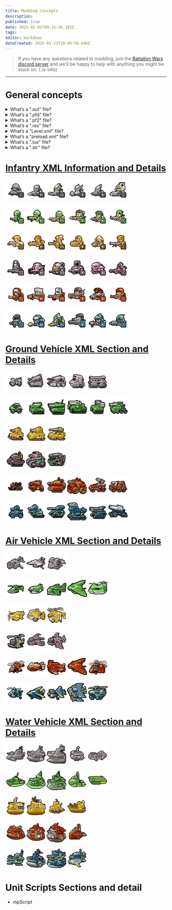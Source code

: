 ```yaml
---
title: Modding Concepts
description: 
published: true
date: 2025-02-01T09:23:36.181Z
tags: 
editor: markdown
dateCreated: 2025-01-23T20:09:58.646Z
---
```


> If you have any questions related to modding, join the [Battalion Wars discord server](https://discord.gg/aPvrTsDARJ)  and we'll be happy to help with anything you might be stuck on.
{.is-info}

---

# General concepts

<details>
<summary>What’s a ".out" file?</summary>
  
Battalion Wars 1 and 2 utilize the **.out** file that defines the geographical data for each level, including the terrain the player interacts with and specifies ground textures. Objects that are not part of the walkable ground are defined separately in the **Level.xml** file.
  
While the file format remains undocumented, it is consistent across both games, as **.out** files from one game function seamlessly in the other—aside from issues with missing textures.
  
<br>  
  
| Battalion Wars 1 | Battalion Wars 2 |
| --- | --- |
| ![screenshot_2025-01-23_200715.png](/screenshot_2025-01-23_200715.png)  | ![screenshot_2025-01-23_200249.png](/screenshot_2025-01-23_200249.png) |

</details>

<details>
<summary>What’s a ".pfd" file?</summary>

Battalion Wars 1 utilizes the **.pf2**, though no documentation currently exists for this file. Any information it would be much appreciated.
  
<br>
  
| Battalion Wars 1 |
| --- |
| ![screenshot_2025-01-23_200818.png](/screenshot_2025-01-23_200818.png) |

</details>

<details>
<summary>What’s a ".pf2" file?</summary>
  
Battalion Wars 2 utilizes the **.pf2** file that appears to define level boundaries, facilitate pathfinding, and potentially assist in calculations related to map zones.
  
For more detailed information, check out the [PF2 Documentation](/en/home/Modding-Concepts/pf2) page to learn more.

<br>
  
| Battalion Wars 2 |
| --- |
| ![screenshot_2025-01-23_200840.png](/screenshot_2025-01-23_200840.png) |
  
</details>

<details>
<summary>What’s a ".res" file?</summary>
  
Battalion Wars 1 and 2 utilize resource files with the **.res** extension to store various assets for each level including models, textures, sounds, animations, effects, and scripts.

Each level has its own dedicated resource file. By default, levels cannot access assets that are not contained within their respective **.res** file.

<br>  
  
| Battalion Wars 1 | Battalion Wars 2 |
| --- | --- |
| ![screenshot_2025-01-23_170837.png](/screenshot_2025-01-23_170837.png) | ![screenshot_2025-01-23_170811.png](/screenshot_2025-01-23_170811.png) |
  
</details>

<details>
<summary>What’s a "Level.xml" file?</summary>
  
Battalion Wars 1 and 2 utilize a **level.xml** for each level that contain all the objects within that level including scenery, units, unit classes, cameras, etc.

<br>  
  
| Battalion Wars 1 | Battalion Wars 2 |
| --- | --- |
| ![screenshot_2025-01-23_193720.png](/screenshot_2025-01-23_193720.png) | ![screenshot_2025-01-23_193656.png](/screenshot_2025-01-23_193656.png) |

</details>

<details>
<summary>What’s a "preload.xml" file?</summary>
  
Battalion Wars 1 and 2 utilize a **preload.xml** for each level that defines general information about the level including its music, certain damage modifiers, memory values, etc.

<br>  
  
| Battalion Wars 1 | Battalion Wars 2 |
| --- | --- |
| ![screenshot_2025-01-23_195629.png](/screenshot_2025-01-23_195629.png) | ![screenshot_2025-01-23_195609.png](/screenshot_2025-01-23_195609.png) |
  
<br>  

---  
  
> **_Damage Armour Bonus object_:** 
Note that **mAlliedDamage/ArmourBonus** and **mEnemyDamage/ArmourBonus** are always set to 1.000000 in all fields in every level in both games. 
{.is-info} 
 
---  
  
In Battalion Wars 1, every level except Tomb of the Unknown Soldiers: ID **1100012909** (TotUS has this table available but uses table ID **2138055993** (below) instead)

<br>  

| Every level except TotUS | | Value |
| --- | --- | --- | 
| mPlayerDamageBonus | = | 1.500000 |
| mPlayerArmourBonus | = | 0.600000 |
| mPlayerRaceDamageBonus | = | 1.200000 |  
| mPlayerRaceArmourBonus | = | 0.700000 |

<br> 
  
| Tomb of the Unknown Soldiers | | Value |
| --- | --- | --- | 
| mPlayerDamageBonus | = | 1.000000 |
| mPlayerArmourBonus | = | 1.000000 |
| mPlayerRaceDamageBonus | = | 1.000000 |  
| mPlayerRaceArmourBonus | = | 1.000000 |  

These define how much damage units either controlled directly by the player **(mPlayerDamage/ArmourBonus)**, commanded by the player **(mPlayerRaceDamage/ArmourBonus)**, assisting the player **(mAlliedDamage/ArmourBonus)**, or opposed by any combination of the other 3 **(mEnemyDamage/ArmourBonus)** deal/take.

---  
  
> In the vanilla games, all of the multipliers for the **Allied** and **Enemy** factions are set to **1.000000**, which is neutral effect. In vanilla **BW2**, these generally decrease over the course of the campaign, making it harder and harder to destroy units or survive attacks as the game goes on.
{.is-info}
  
</details>

<details>
<summary>What’s a ".lua" file?</summary>
  
A **.lua** file is a script written in the Lua programming language, often used for game scripting and configuration. It has a **.lua** extension and is commonly embedded into applications for controlling logic and behaviors.

<br>  
  
| Battalion Wars 1 | Battalion Wars 2 |
| --- | --- |
| ![screenshot_2025-01-23_220407.png](/screenshot_2025-01-23_220407.png) | ![screenshot_2025-01-23_220346.png](/screenshot_2025-01-23_220346.png) |
  
</details>

<details>
<summary>What’s a ".str" file?</summary>
  
Battalion Wars 1 and 2 utilize a **.str** that store **English, French, German, Italian, Japanese, Spanish** and in **Battalion wars 2, British English** text strings used in the game, with each string identified by a unique number.
  
These numbers allow the game engine to reference specific text for dialogues, menus, mission briefings, Unit names, or system messages efficiently.

<br>  
  
| Battalion Wars 1 | Battalion Wars 2 |
| --- | --- |
| ![screenshot_2025-01-23_205827.png](/screenshot_2025-01-23_205827.png) | ![screenshot_2025-01-23_205858.png](/screenshot_2025-01-23_205858.png) |
  
</details>

# [Infantry XML Information and Details](/en/home/Modding-Concepts/Infantry-XML-Information-and-details) 

![s_grunt01.dxt1.4108.0.255.2.93.-1.png](/s_grunt01.dxt1.4108.0.255.2.93.-1.png)![s_antiarm01.dxt1.4108.0.255.2.64.-1.png](/s_antiarm01.dxt1.4108.0.255.2.64.-1.png)![s_hose01.dxt1.4108.0.255.2.72.-1.png](/s_hose01.dxt1.4108.0.255.2.72.-1.png)![s_antiair01.dxt1.4108.0.255.2.66.-1.png](/s_antiair01.dxt1.4108.0.255.2.66.-1.png)![s_parabolic01.dxt1.4108.0.255.2.78.-1.png](/s_parabolic01.dxt1.4108.0.255.2.78.-1.png)![s_hmg01.dxt1.4108.0.255.2.62.-1.png](/s_hmg01.dxt1.4108.0.255.2.62.-1.png)

![wf_grunt01.png](/wf_grunt01.png)![wf_antiarm01.dxt1.4108.0.255.2.54.-1.png](/wf_antiarm01.dxt1.4108.0.255.2.54.-1.png)![wf_hose01.dxt1.4108.0.255.2.60.-1.png](/wf_hose01.dxt1.4108.0.255.2.60.-1.png)![wf_antiair01.dxt1.4108.0.255.2.59.-1.png](/wf_antiair01.dxt1.4108.0.255.2.59.-1.png)![wf_parabolic01.dxt1.4108.0.255.2.82.-1.png](/wf_parabolic01.dxt1.4108.0.255.2.82.-1.png)![wf_hmg01.dxt1.4108.0.255.2.53.-1.png](/wf_hmg01.dxt1.4108.0.255.2.53.-1.png)

![icon_anglogrunt.dxt1.4108.0.255.2.69.-1.png](/icon_anglogrunt.dxt1.4108.0.255.2.69.-1.png)![ai_antiarm01.dxt1.4108.0.255.2.73.-1.png](/ai_antiarm01.dxt1.4108.0.255.2.73.-1.png)![ai_hose01.dxt1.4108.0.255.2.69.-1.png](/ai_hose01.dxt1.4108.0.255.2.69.-1.png)![ai_antiair01.dxt1.4108.0.255.2.68.-1.png](/ai_antiair01.dxt1.4108.0.255.2.68.-1.png)![ai_parabolic01.dxt1.4108.0.255.2.65.-1.png](/ai_parabolic01.dxt1.4108.0.255.2.65.-1.png)![ai_hmg01.dxt1.4108.0.255.2.77.-1.png](/ai_hmg01.dxt1.4108.0.255.2.77.-1.png)

![u_grunt01.dxt1.4108.0.255.2.64.-1.png](/u_grunt01.dxt1.4108.0.255.2.64.-1.png)![u_antiarm01.dxt1.4108.0.255.2.65.-1.png](/u_antiarm01.dxt1.4108.0.255.2.65.-1.png)![u_hose01.dxt1.4108.0.255.2.69.-1.png](/u_hose01.dxt1.4108.0.255.2.69.-1.png)![u_antiair01.dxt1.4108.0.255.2.72.-1.png](/u_antiair01.dxt1.4108.0.255.2.72.-1.png)![u_parabolic01.dxt1.4108.0.255.2.75.-1.png](/u_parabolic01.dxt1.4108.0.255.2.75.-1.png)![u_hmg01.dxt1.4108.0.255.2.74.-1.png](/u_hmg01.dxt1.4108.0.255.2.74.-1.png)

![t_grunt01.dxt1.4108.0.255.2.69.-1.png](/t_grunt01.dxt1.4108.0.255.2.69.-1.png)![t_antiarm01.dxt1.4108.0.255.2.60.-1.png](/t_antiarm01.dxt1.4108.0.255.2.60.-1.png)![t_hose01.dxt1.4108.0.255.2.53.-1.png](/t_hose01.dxt1.4108.0.255.2.53.-1.png)![t_antiair01.dxt1.4108.0.255.2.57.-1.png](/t_antiair01.dxt1.4108.0.255.2.57.-1.png)![t_parabolic01.dxt1.4108.0.255.2.57.-1.png](/t_parabolic01.dxt1.4108.0.255.2.57.-1.png)![t_hmg01.dxt1.4108.0.255.2.58.-1.png](/t_hmg01.dxt1.4108.0.255.2.58.-1.png)

![x_grunt01.dxt1.4108.0.255.2.61.-1.png](/x_grunt01.dxt1.4108.0.255.2.61.-1.png)![x_antiarm01.dxt1.4108.0.255.2.56.-1.png](/x_antiarm01.dxt1.4108.0.255.2.56.-1.png)![x_hose01.dxt1.4108.0.255.2.55.-1.png](/x_hose01.dxt1.4108.0.255.2.55.-1.png)![x_antiair01.dxt1.4108.0.255.2.59.-1.png](/x_antiair01.dxt1.4108.0.255.2.59.-1.png)![x_parabolic01.dxt1.4108.0.255.2.63.-1.png](/x_parabolic01.dxt1.4108.0.255.2.63.-1.png)![x_hmg01.dxt1.4108.0.255.2.60.-1.png](/x_hmg01.dxt1.4108.0.255.2.60.-1.png)

# [Ground Vehicle XML Section and Details](/home/Modding-Concepts/Ground-Vehicle-XML-Section-and-Details)

![s_reco01.dxt1.4108.0.255.2.95.-1.png](/s_reco01.dxt1.4108.0.255.2.95.-1.png)![s_ltnk01.dxt1.4108.0.255.2.17.-1.png](/s_ltnk01.dxt1.4108.0.255.2.17.-1.png)![s_htnk01.dxt1.4108.0.255.2.20.-1.png](/s_htnk01.dxt1.4108.0.255.2.20.-1.png)![s_aa01.dxt1.4108.0.255.2.36.-1.png](/s_aa01.dxt1.4108.0.255.2.36.-1.png)![s_art01.dxt1.4108.0.255.2.17.-1.png](/s_art01.dxt1.4108.0.255.2.17.-1.png)

![wf_reco01.dxt1.4108.0.255.2.20.-1.png](/wf_reco01.dxt1.4108.0.255.2.20.-1.png)![wf_ltnk01.dxt1.4108.0.255.2.21.-1.png](/wf_ltnk01.dxt1.4108.0.255.2.21.-1.png)![wf_htnk01.p8.4108.0.255.2.21.-1.png](/wf_htnk01.p8.4108.0.255.2.21.-1.png)![wf_bsta01.dxt1.4108.0.255.2.22.-1.png](/wf_bsta01.dxt1.4108.0.255.2.22.-1.png)![wf_aa01.dxt1.4108.0.255.2.19.-1.png](/wf_aa01.dxt1.4108.0.255.2.19.-1.png)![wf_art01.dxt1.4108.0.255.2.21.-1.png](/wf_art01.dxt1.4108.0.255.2.21.-1.png)

![ai_ltnk01.dxt1.4108.0.255.2.39.-1.png](/ai_ltnk01.dxt1.4108.0.255.2.39.-1.png)![ai_htnk01.dxt1.4108.0.255.2.36.-1.png](/ai_htnk01.dxt1.4108.0.255.2.36.-1.png)![ai_art01.dxt1.4108.0.255.2.27.-1.png](/ai_art01.dxt1.4108.0.255.2.27.-1.png)

![u_htnk01.dxt1.4108.0.255.2.28.-1.png](/u_htnk01.dxt1.4108.0.255.2.28.-1.png)![u_bsta01.dxt1.4108.0.255.2.27.-1.png](/u_bsta01.dxt1.4108.0.255.2.27.-1.png)![u_art01.dxt1.4108.0.255.2.25.-1.png](/u_art01.dxt1.4108.0.255.2.25.-1.png)

![t_reco01.dxt1.4108.0.255.2.19.-1.png](/t_reco01.dxt1.4108.0.255.2.19.-1.png)![t_ltnk01.dxt1.4108.0.255.2.20.-1.png](/t_ltnk01.dxt1.4108.0.255.2.20.-1.png)![t_htnk01.dxt1.4108.0.255.2.21.-1.png](/t_htnk01.dxt1.4108.0.255.2.21.-1.png)![t_bsta01.dxt1.4108.0.255.2.19.-1.png](/t_bsta01.dxt1.4108.0.255.2.19.-1.png)![t_aa01.dxt1.4108.0.255.2.23.-1.png](/t_aa01.dxt1.4108.0.255.2.23.-1.png)![t_art01.dxt1.4108.0.255.2.21.-1.png](/t_art01.dxt1.4108.0.255.2.21.-1.png)

![x_ltra01.dxt1.4108.0.255.2.32.-1.png](/x_ltra01.dxt1.4108.0.255.2.32.-1.png)![x_ltnk01.dxt1.4108.0.255.2.22.-1.png](/x_ltnk01.dxt1.4108.0.255.2.22.-1.png)![x_htnk01.dxt1.4108.0.255.2.24.-1.png](/x_htnk01.dxt1.4108.0.255.2.24.-1.png)![x_bsta01.dxt1.4108.0.255.2.30.-1.png](/x_bsta01.dxt1.4108.0.255.2.30.-1.png)![x_aa01.dxt1.4108.0.255.2.20.-1.png](/x_aa01.dxt1.4108.0.255.2.20.-1.png)![x_art01.dxt1.4108.0.255.2.76.-1.png](/x_art01.dxt1.4108.0.255.2.76.-1.png)

# [Air Vehicle XML Section and Details](/home/Modding-Concepts/Air-vehicle-XML-Section-and-Details)

![s_gshp01.dxt1.4108.0.255.2.15.-1.png](/s_gshp01.dxt1.4108.0.255.2.15.-1.png)![s_ftr01.dxt1.4108.0.255.2.24.-1.png](/s_ftr01.dxt1.4108.0.255.2.24.-1.png)![s_tpt01.dxt1.4108.0.255.2.18.-1.png](/s_tpt01.dxt1.4108.0.255.2.18.-1.png)

![wf_gshp01.dxt1.4108.0.255.2.19.-1.png](/wf_gshp01.dxt1.4108.0.255.2.19.-1.png)![wf_ftr01.dxt1.4108.0.255.2.20.-1.png](/wf_ftr01.dxt1.4108.0.255.2.20.-1.png)![wf_bomber01.dxt1.4108.0.255.2.18.-1.png](/wf_bomber01.dxt1.4108.0.255.2.18.-1.png)![wf_srato01.dxt1.4108.0.255.2.19.-1.png](/wf_srato01.dxt1.4108.0.255.2.19.-1.png)![wf_tpt01.dxt1.4108.0.255.2.22.-1.png](/wf_tpt01.dxt1.4108.0.255.2.22.-1.png)

![ai_ftr01.dxt1.4108.0.255.2.39.-1.png](/ai_ftr01.dxt1.4108.0.255.2.39.-1.png)![ai_bomber01.dxt1.4108.0.255.2.32.-1.png](/ai_bomber01.dxt1.4108.0.255.2.32.-1.png)![ai_tpt01.dxt1.4108.0.255.2.34.-1.png](/ai_tpt01.dxt1.4108.0.255.2.34.-1.png)

![u_gshp01.dxt1.4108.0.255.2.37.-1.png](/u_gshp01.dxt1.4108.0.255.2.37.-1.png)![u_ftr01.dxt1.4108.0.255.2.24.-1.png](/u_ftr01.dxt1.4108.0.255.2.24.-1.png)![u_bomber01.dxt1.4108.0.255.2.24.-1.png](/u_bomber01.dxt1.4108.0.255.2.24.-1.png)

![t_gshp01.dxt1.4108.0.255.2.20.-1.png](/t_gshp01.dxt1.4108.0.255.2.20.-1.png)![t_ftr01.dxt1.4108.0.255.2.31.-1.png](/t_ftr01.dxt1.4108.0.255.2.31.-1.png)![t_bomber01.dxt1.4108.0.255.2.21.-1.png](/t_bomber01.dxt1.4108.0.255.2.21.-1.png)![t_srato01.dxt1.4108.0.255.2.41.-1.png](/t_srato01.dxt1.4108.0.255.2.41.-1.png)![t_tpt01.dxt1.4108.0.255.2.20.-1.png](/t_tpt01.dxt1.4108.0.255.2.20.-1.png)

![x_gshp01.dxt1.4108.0.255.2.21.-1.png](/x_gshp01.dxt1.4108.0.255.2.21.-1.png)![x_ftr01.dxt1.4108.0.255.2.19.-1.png](/x_ftr01.dxt1.4108.0.255.2.19.-1.png)![x_bomber01.dxt1.4108.0.255.2.22.-1.png](/x_bomber01.dxt1.4108.0.255.2.22.-1.png)![x_srato01.dxt1.4108.0.255.2.21.-1.png](/x_srato01.dxt1.4108.0.255.2.21.-1.png)![x_tpt01.dxt1.4108.0.255.2.20.-1.png](/x_tpt01.dxt1.4108.0.255.2.20.-1.png)

# [Water Vehicle XML Section and Details](/home/Modding-Concepts/Water-Vehicle-XML-Section-and-Details)

![s_frigate01.dxt1.4108.0.255.2.21.-1.png](/s_frigate01.dxt1.4108.0.255.2.21.-1.png)![s_bshp01.dxt1.4108.0.255.2.18.-1.png](/s_bshp01.dxt1.4108.0.255.2.18.-1.png)![s_dnought01.dxt1.4108.0.255.2.29.-1.png](/s_dnought01.dxt1.4108.0.255.2.29.-1.png)![s_sub01.dxt1.4108.0.255.2.12.-1.png](/s_sub01.dxt1.4108.0.255.2.12.-1.png)![s_lcraft01.dxt1.4108.0.255.2.12.-1.png](/s_lcraft01.dxt1.4108.0.255.2.12.-1.png)

![wf_frigate01.dxt1.4108.0.255.2.19.-1.png](/wf_frigate01.dxt1.4108.0.255.2.19.-1.png)![wf_bship01.dxt1.4108.0.255.2.19.-1.png](/wf_bship01.dxt1.4108.0.255.2.19.-1.png)![wf_dnought01.dxt1.4108.0.255.2.22.-1.png](/wf_dnought01.dxt1.4108.0.255.2.22.-1.png)![wf_sub01.dxt1.4108.0.255.2.23.-1.png](/wf_sub01.dxt1.4108.0.255.2.23.-1.png)![wf_lcraft01.dxt1.4108.0.255.2.16.-1.png](/wf_lcraft01.dxt1.4108.0.255.2.16.-1.png)

![ai_frigate01.dxt1.4108.0.255.2.30.-1.png](/ai_frigate01.dxt1.4108.0.255.2.30.-1.png)![ai_bship01.dxt1.4108.0.255.2.38.-1.png](/ai_bship01.dxt1.4108.0.255.2.38.-1.png)![ai_sub01.dxt1.4108.0.255.2.35.-1.png](/ai_sub01.dxt1.4108.0.255.2.35.-1.png)![ai_lcraft01.dxt1.4108.0.255.2.30.-1.png](/ai_lcraft01.dxt1.4108.0.255.2.30.-1.png)

![t_frigate01.dxt1.4108.0.255.2.19.-1.png](/t_frigate01.dxt1.4108.0.255.2.19.-1.png)![t_bship01.dxt1.4108.0.255.2.19.-1.png](/t_bship01.dxt1.4108.0.255.2.19.-1.png)![t_dnought01.dxt1.4108.0.255.2.15.-1.png](/t_dnought01.dxt1.4108.0.255.2.15.-1.png)![t_sub01.dxt1.4108.0.255.2.15.-1.png](/t_sub01.dxt1.4108.0.255.2.15.-1.png)

![x_frigate01.dxt1.4108.0.255.2.18.-1.png](/x_frigate01.dxt1.4108.0.255.2.18.-1.png)![x_bship01.dxt1.4108.0.255.2.17.-1.png](/x_bship01.dxt1.4108.0.255.2.17.-1.png)![x_dnought01.dxt1.4108.0.255.2.19.-1.png](/x_dnought01.dxt1.4108.0.255.2.19.-1.png)![x_sub01.dxt1.4108.0.255.2.20.-1.png](/x_sub01.dxt1.4108.0.255.2.20.-1.png)

# Unit Scripts Sections and detail

- mpScript















